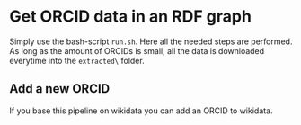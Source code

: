 # Get ORCID data in an RDF graph

Simply use the bash-script `run.sh`. Here all the needed steps are performed. As long as the amount of ORCIDs is small, all the data is downloaded everytime into the `extracted\` folder.

## Add a new ORCID
If you base this pipeline on wikidata you can add an ORCID to wikidata.